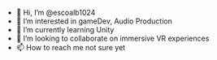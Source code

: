 - 👋 Hi, I’m @escoalb1024
- 👀 I’m interested in gameDev, Audio Production
- 🌱 I’m currently learning Unity
- 💞️ I’m looking to collaborate on immersive VR experiences
- 📫 How to reach me not sure yet

<!---
escoalb1024/escoalb1024 is a ✨ special ✨ repository because its `README.md` (this file) appears on your GitHub profile.
You can click the Preview link to take a look at your changes.
--->
